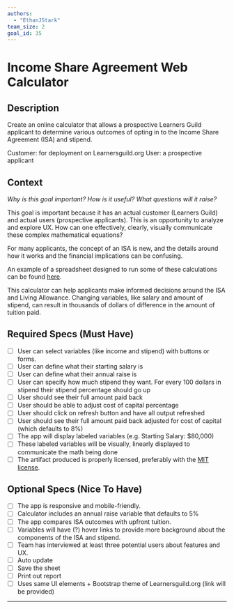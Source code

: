 ```yaml
---
authors:
  - "EthanJStark"
team_size: 2
goal_id: 35
---
```


# Income Share Agreement Web Calculator

## Description

Create an online calculator that allows a prospective Learners Guild applicant to determine various outcomes of opting in to the Income Share Agreement (ISA) and stipend. 

Customer: for deployment on Learnersguild.org
User: a prospective applicant
## Context

_Why is this goal important? How is it useful? What questions will it raise?_

This goal is important because it has an actual customer (Learners Guild) and actual users (prospective applicants). This is an opportunity to analyze and explore UX. How can one effectively, clearly, visually communicate these complex mathematical equations?

For many applicants, the concept of an ISA is new, and the details around how it works and the financial implications can be confusing. 

An example of a spreadsheet designed to run some of these calculations can be found [here](https://docs.google.com/spreadsheets/d/1QGhQJeezQwfytiS-WJ4WC3G8TjDxn-ia59ko-bWcYJY/edit?usp=sharing). 

This calculator can help applicants make informed decisions around the ISA and Living Allowance. 
Changing variables, like salary and amount of stipend, can result in thousands of dollars of difference in the amount of tuition paid.
## Required Specs (Must Have)
- [ ] User can select variables (like income and stipend) with buttons or forms.
- [ ] User can define what their starting salary is
- [ ] User can define what their annual raise is
- [ ] User can specify how much stipend they want. For every 100 dollars in stipend their stipend percentage should go up 
- [ ] User should see their full amount paid back
- [ ] User should be able to adjust cost of capital percentage
- [ ] User should click on refresh button and have all output refreshed
- [ ] User should see their full amount paid back adjusted for cost of capital (which defaults to 8%)
- [ ] The app will display labeled variables (e.g. Starting Salary: $80,000)
- [ ] These labeled variables will be visually, linearly displayed to communicate the math being done
- [ ] The artifact produced is properly licensed, preferably with the [MIT license](https://opensource.org/licenses/MIT).
## Optional Specs (Nice To Have)
- [ ] The app is responsive and mobile-friendly.
- [ ] Calculator includes an annual raise variable that defaults to 5%
- [ ] The app compares ISA outcomes with upfront tuition.
- [ ] Variables will have (?) hover links to provide more background about the components of the ISA and stipend.
- [ ] Team has interviewed at least three potential users about features and UX.
- [ ] Auto update
- [ ] Save the sheet
- [ ] Print out report
- [ ] Uses same UI elements + Bootstrap theme of Learnersguild.org (link will be provided)

---





